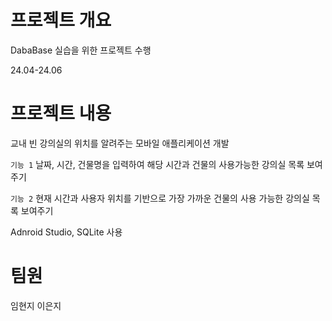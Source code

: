 # 프로젝트 개요

 DabaBase 실습을 위한 프로젝트 수행

 24.04-24.06

# 프로젝트 내용

 교내 빈 강의실의 위치를 알려주는 모바일 애플리케이션 개발

`기능 1` 날짜, 시간, 건물명을 입력하여 해당 시간과 건물의 사용가능한 강의실 목록 보여주기

`기능 2` 현재 시간과 사용자 위치를 기반으로 가장 가까운 건물의 사용 가능한 강의실 목록 보여주기

 Adnroid Studio, SQLite 사용
 
# 팀원

임현지
이은지
